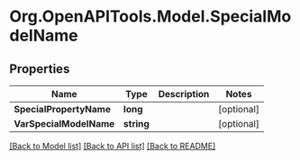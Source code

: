 # Org.OpenAPITools.Model.SpecialModelName

## Properties

Name | Type | Description | Notes
------------ | ------------- | ------------- | -------------
**SpecialPropertyName** | **long** |  | [optional] 
**VarSpecialModelName** | **string** |  | [optional] 

[[Back to Model list]](../README.md#documentation-for-models) [[Back to API list]](../README.md#documentation-for-api-endpoints) [[Back to README]](../README.md)

